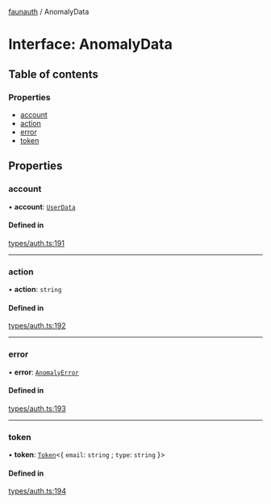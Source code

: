 [faunauth](../index.md) / AnomalyData

# Interface: AnomalyData

## Table of contents

### Properties

- [account](AnomalyData.md#account)
- [action](AnomalyData.md#action)
- [error](AnomalyData.md#error)
- [token](AnomalyData.md#token)

## Properties

### account

• **account**: [`UserData`](UserData.md)

#### Defined in

[types/auth.ts:191](https://github.com/alexnitta/faunauth/blob/8cbba2b/src/types/auth.ts#L191)

___

### action

• **action**: `string`

#### Defined in

[types/auth.ts:192](https://github.com/alexnitta/faunauth/blob/8cbba2b/src/types/auth.ts#L192)

___

### error

• **error**: [`AnomalyError`](AnomalyError.md)

#### Defined in

[types/auth.ts:193](https://github.com/alexnitta/faunauth/blob/8cbba2b/src/types/auth.ts#L193)

___

### token

• **token**: [`Token`](Token.md)<{ `email`: `string` ; `type`: `string`  }\>

#### Defined in

[types/auth.ts:194](https://github.com/alexnitta/faunauth/blob/8cbba2b/src/types/auth.ts#L194)
